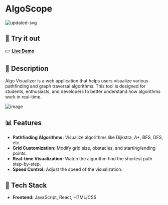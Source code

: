 # AlgoScope
![updated-svg](https://github.com/user-attachments/assets/29c1ffee-7af9-4f92-8285-e94049cbf48e)


## 🚀 Try it out
👉 **[Live Demo](https://aayushsh06.github.io/AlgoScope/)**

## 📜 Description
Algo Visualizer is a web application that helps users visualize various pathfinding and graph traversal algorithms. This tool is designed for students, enthusiasts, and developers to better understand how algorithms work in real-time.

![image](https://github.com/user-attachments/assets/41a309f0-817f-42f1-95ac-3b2eb01933d1)


## 📊 Features
- **Pathfinding Algorithms:** Visualize algorithms like Dijkstra, A*, BFS, DFS, etc.
- **Grid Customization:** Modify grid size, obstacles, and starting/ending points.
- **Real-time Visualization:** Watch the algorithm find the shortest path step-by-step.
- **Speed Control:** Adjust the speed of the visualization.


## 🧱 Tech Stack
- **Frontend:** JavaScript, React, HTML/CSS




